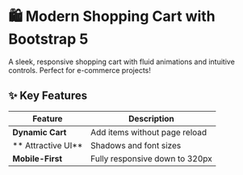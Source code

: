 # 🛍️ Modern Shopping Cart with Bootstrap 5



A sleek, responsive shopping cart with fluid animations and intuitive controls. Perfect for e-commerce projects!

## ✨ Key Features
| Feature | Description |
|---------|-------------|
| **Dynamic Cart** | Add items without page reload |
|** Attractive UI** | Shadows and font sizes |
| **Mobile-First** | Fully responsive down to 320px |